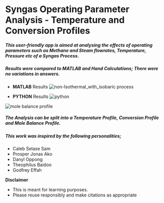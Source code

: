 # Syngas Operating Parameter Analysis - Temperature and Conversion Profiles
##### This user-friendly app is aimed at analysing the effects of operating parameters such as Methane and Steam flowrates, Temperature, Pressure etc of a Syngas Process.

##### Results were compared to MATLAB and Hand Calculations; There were no variations in answers.

* **MATLAB** Results
![non-Isothermal_with_isobaric process](https://user-images.githubusercontent.com/107581993/201498139-3f92de34-8a0f-4be0-8ae3-eed4bfe11e32.png)

* **PYTHON** Results
![python](https://user-images.githubusercontent.com/107581993/201498779-ba4f058a-8e4e-400e-9e02-b056db759bb9.png)

![mole balance profile](https://user-images.githubusercontent.com/107581993/202868232-b65952a5-308e-4062-b5e0-dc724dcb30aa.png)

##### The Analysis can be split into a Temperature Profile, Conversion Profile and Mole Balance Profile.

##### This work was inspired by the following personalities;
* Caleb Selase Sam
* Prosper Jonas Ako
* Danyl Oppong
* Theophilus Baidoo
* Godfrey Effah

**Disclaimer**
* This is meant for learning purposes.
* Please reuse responsibly and make citations as appropriate
